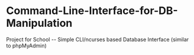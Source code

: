 # Command-Line-Interface-for-DB-Manipulation
Project for School -- Simple CLI/ncurses based Database Interface (similar to phpMyAdmin)
